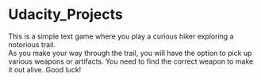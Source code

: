 # Udacity_Projects

This is a simple text game where you play a curious hiker exploring a notorious trail.  
As you make your way through the trail, you will have the option to pick up various weapons or artifacts.
You need to find the correct weapon to make it out alive.
Good luck!

